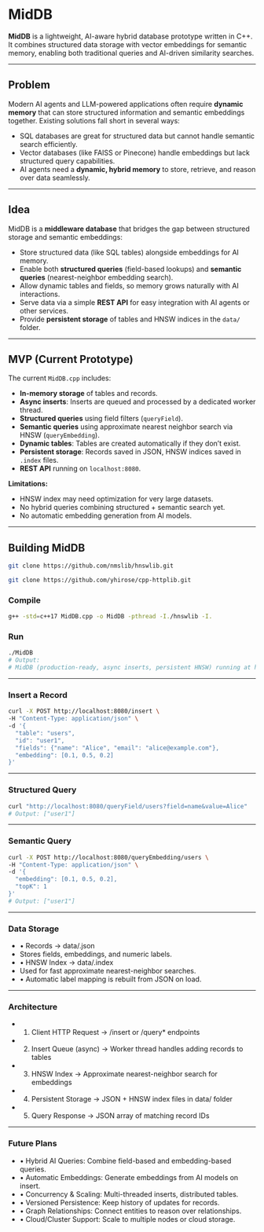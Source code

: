 # MidDB

**MidDB** is a lightweight, AI-aware hybrid database prototype written in C++. It combines structured data storage with vector embeddings for semantic memory, enabling both traditional queries and AI-driven similarity searches.

---

## Problem

Modern AI agents and LLM-powered applications often require **dynamic memory** that can store structured information and semantic embeddings together. Existing solutions fall short in several ways:

- SQL databases are great for structured data but cannot handle semantic search efficiently.  
- Vector databases (like FAISS or Pinecone) handle embeddings but lack structured query capabilities.  
- AI agents need a **dynamic, hybrid memory** to store, retrieve, and reason over data seamlessly.  

---

## Idea

MidDB is a **middleware database** that bridges the gap between structured storage and semantic embeddings:

- Store structured data (like SQL tables) alongside embeddings for AI memory.  
- Enable both **structured queries** (field-based lookups) and **semantic queries** (nearest-neighbor embedding search).  
- Allow dynamic tables and fields, so memory grows naturally with AI interactions.  
- Serve data via a simple **REST API** for easy integration with AI agents or other services.  
- Provide **persistent storage** of tables and HNSW indices in the `data/` folder.  

---

## MVP (Current Prototype)

The current `MidDB.cpp` includes:

- **In-memory storage** of tables and records.  
- **Async inserts**: Inserts are queued and processed by a dedicated worker thread.  
- **Structured queries** using field filters (`queryField`).  
- **Semantic queries** using approximate nearest neighbor search via HNSW (`queryEmbedding`).  
- **Dynamic tables**: Tables are created automatically if they don’t exist.  
- **Persistent storage**: Records saved in JSON, HNSW indices saved in `.index` files.  
- **REST API** running on `localhost:8080`.  

**Limitations:**

- HNSW index may need optimization for very large datasets.  
- No hybrid queries combining structured + semantic search yet.  
- No automatic embedding generation from AI models.  

---

## Building MidDB
```bash 
git clone https://github.com/nmslib/hnswlib.git
```

```bash
git clone https://github.com/yhirose/cpp-httplib.git
```

### Compile

```bash
g++ -std=c++17 MidDB.cpp -o MidDB -pthread -I./hnswlib -I.
```



### Run
```bash
./MidDB
# Output:
# MidDB (production-ready, async inserts, persistent HNSW) running at http://localhost:8080
```

---

### Insert a Record
```bash
curl -X POST http://localhost:8080/insert \
-H "Content-Type: application/json" \
-d '{
  "table": "users",
  "id": "user1",
  "fields": {"name": "Alice", "email": "alice@example.com"},
  "embedding": [0.1, 0.5, 0.2]
}'
```

---

### Structured Query
```bash
curl "http://localhost:8080/queryField/users?field=name&value=Alice"
# Output: ["user1"]
```

---

### Semantic Query
```bash
curl -X POST http://localhost:8080/queryEmbedding/users \
-H "Content-Type: application/json" \
-d '{
  "embedding": [0.1, 0.5, 0.2],
  "topK": 1
}'
# Output: ["user1"]
```

---

### Data Storage
-	•	Records → data/<tableName>.json 
-   Stores fields, embeddings, and numeric labels.
-	•	HNSW Index → data/<tableName>.index
- Used for fast approximate nearest-neighbor searches.
-	•	Automatic label mapping is rebuilt from JSON on load.

---

### Architecture
-	1.	Client HTTP Request → /insert or /query* endpoints
-	2.	Insert Queue (async) → Worker thread handles adding records to tables
-	3.	HNSW Index → Approximate nearest-neighbor search for embeddings
-	4.	Persistent Storage → JSON + HNSW index files in data/ folder
-	5.	Query Response → JSON array of matching record IDs

---

### Future Plans
-	•	Hybrid AI Queries: Combine field-based and embedding-based queries.
-	•	Automatic Embeddings: Generate embeddings from AI models on insert.
-	•	Concurrency & Scaling: Multi-threaded inserts, distributed tables.
-	•	Versioned Persistence: Keep history of updates for records.
-	•	Graph Relationships: Connect entities to reason over relationships.
-	•	Cloud/Cluster Support: Scale to multiple nodes or cloud storage.

